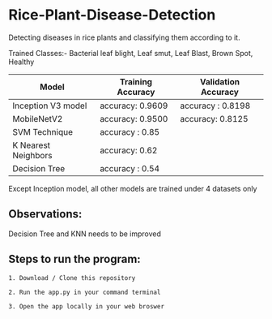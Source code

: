 # Rice-Plant-Disease-Detection
Detecting diseases in rice plants and classifying them according to it.

Trained Classes:- Bacterial leaf blight, Leaf smut, Leaf Blast, Brown Spot, Healthy

| Model  | Training Accuracy | Validation Accuracy | 
| ------------- | ------------- | ------------|
| Inception V3 model  |  accuracy: 0.9609  |   accuracy : 0.8198     | 
| MobileNetV2 |   accuracy: 0.9500    | accuracy: 0.8125   |
| SVM Technique |     accuracy : 0.85            |       |
| K Nearest Neighbors |  accuracy: 0.62      |        |
| Decision Tree |     accuracy :  0.54         |          |

Except Inception model, all other models are trained under 4 datasets only

## Observations:
 
Decision  Tree and KNN needs to be improved

## Steps to run the program:

```
1. Download / Clone this repository
```

```
2. Run the app.py in your command terminal
```

```
3. Open the app locally in your web broswer
```

